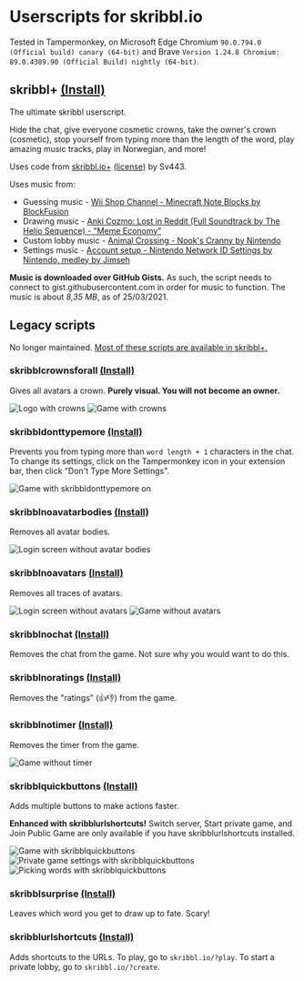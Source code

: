 # Userscripts for skribbl.io
Tested in Tampermonkey, on Microsoft Edge Chromium `90.0.794.0 (Official build) canary (64-bit)` and Brave `Version 1.24.8 Chromium: 89.0.4389.90 (Official Build) nightly (64-bit)`.

## skribbl+ [(Install)](https://github.com/Vukky123/userscripts/raw/main/skribbl/skribblplus.user.js)
The ultimate skribbl userscript.

Hide the chat, give everyone cosmetic crowns, take the owner's crown (cosmetic), stop yourself from typing more than the length of the word, play amazing music tracks, play in Norwegian, and more!

Uses code from [skribbl.io+](https://github.com/Sv443/skribbl.io-plus) [(license)](https://raw.githubusercontent.com/Sv443/skribbl.io-plus/master/LICENSE) by Sv443.

Uses music from:
* Guessing music - [Wii Shop Channel - Minecraft Note Blocks by BlockFusion](https://www.youtube.com/watch?v=gpoj5Q2pddM)
* Drawing music - [Anki Cozmo: Lost in Reddit (Full Soundtrack by The Helio Sequence) - "Meme Economy"](https://www.youtube.com/watch?v=mCFgO06Lf6c)
* Custom lobby music - [Animal Crossing - Nook's Cranny by Nintendo](https://www.youtube.com/watch?v=KdS-EonI124)
* Settings music - [Account setup - Nintendo Network ID Settings by Nintendo, medley by Jimseh](https://www.youtube.com/watch?v=LFmJQkPDNeA)

**Music is downloaded over GitHub Gists.** As such, the script needs to connect to gist.githubusercontent.com in order for music to function. The music is about *8,35 MB*, as of 25/03/2021.

## Legacy scripts
No longer maintained. [Most of these scripts are available in skribbl+.](#skribbl-install)

### skribblcrownsforall [(Install)](https://github.com/Vukky123/userscripts/raw/main/skribbl/skribblcrownsforall.user.js)
Gives all avatars a crown. **Purely visual. You will not become an owner.**

![Logo with crowns](https://i.imgur.com/lpzydkB.png) ![Game with crowns](https://i.imgur.com/wbUjRJu.png)

### skribbldonttypemore [(Install)](https://github.com/Vukky123/userscripts/raw/main/skribbl/skribbldonttypemore.user.js)
Prevents you from typing more than `word length + 1` characters in the chat.
To change its settings, click on the Tampermonkey icon in your extension bar, then click "Don't Type More Settings".

![Game with skribbldonttypemore on](https://i.imgur.com/hzQ3eL3.png)

### skribblnoavatarbodies [(Install)](https://github.com/Vukky123/userscripts/raw/main/skribbl/skribblnoavatarbodies.user.js)
Removes all avatar bodies.

![Login screen without avatar bodies](https://i.imgur.com/0OyHSDY.png)

### skribblnoavatars [(Install)](https://github.com/Vukky123/userscripts/raw/main/skribbl/skribblnoavatars.user.js)
Removes all traces of avatars.

![Login screen without avatars](https://i.imgur.com/PkCh3VI.png) ![Game without avatars](https://i.imgur.com/dcxs5Bk.png)

### skribblnochat [(Install)](https://github.com/Vukky123/userscripts/raw/main/skribbl/skribblnochat.user.js)
Removes the chat from the game. Not sure why you would want to do this.

### skribblnoratings [(Install)](https://github.com/Vukky123/userscripts/raw/main/skribbl/skribblnoratings.user.js)
Removes the "ratings" (👍👎) from the game.

### skribblnotimer [(Install)](https://github.com/Vukky123/userscripts/raw/main/skribbl/skribblnotimer.user.js)
Removes the timer from the game.

![Game without timer](https://i.imgur.com/QCllYsr.png)

### skribblquickbuttons [(Install)](https://github.com/Vukky123/userscripts/raw/main/skribbl/skribblquickbuttons.user.js)
Adds multiple buttons to make actions faster.

**Enhanced with skribblurlshortcuts!** Switch server, Start private game, and Join Public Game are only available if you have skribblurlshortcuts installed.

![Game with skribblquickbuttons](https://i.imgur.com/j5mt8je.png) ![Private game settings with skribblquickbuttons](https://i.imgur.com/PBgXHFp.png) ![Picking words with skribblquickbuttons](https://i.imgur.com/b7tEQdY.png)

### skribblsurprise [(Install)](https://github.com/Vukky123/userscripts/raw/main/skribbl/skribblsurprise.user.js)
Leaves which word you get to draw up to fate. Scary!

### skribblurlshortcuts [(Install)](https://github.com/Vukky123/userscripts/raw/main/skribbl/skribblurlshortcuts.user.js)
Adds shortcuts to the URLs. To play, go to `skribbl.io/?play`. To start a private lobby, go to `skribbl.io/?create`.